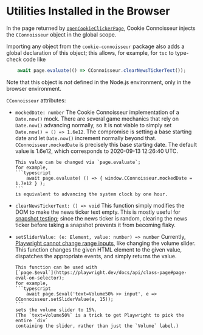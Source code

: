 Utilities Installed in the Browser
==================================

In the page returned by [`openCookieClickerPage`](./openCookieClickerPage.md),
Cookie Connoisseur injects the `CConnoisseur` object in the global scope.

Importing any object from the `cookie-connoisseur` package
also adds a global declaration of this object;
this allows, for example,
for `tsc` to type-check code like
```typescript
    await page.evaluate(() => CConnoisseur.clearNewsTickerText());
```

Note that this object is _not_ defined in the Node.js environment,
only in the browser environment.

`CConnoisseur` attributes:

-   `mockedDate: number`
        The Cookie Connoisseur implementation of a `Date.now()` mock.
        There are several game mechanics that rely on `Date.now()` advancing normally,
        so it is not viable to simply set `Date.now() = () => 1.6e12`.
        The compromise is setting a base starting date
        and let `Date.now()` increment normally beyond that.
        `CConnoisseur.mockedDate` is precisely this base starting date.
        The default value is 1.6e12, which corresponds to 2020-09-13 12:26:40 UTC.

        This value can be changed via `page.evaluate`;
        for example,
        ```typescript
            await page.evaluate( () => { window.CConnoisseur.mockedDate = 1.7e12 } );
        ```
        is equivalent to advancing the system clock by one hour.

-   `clearNewsTickerText: () => void`
        This function simply modifies the DOM to make the news ticker text empty.
        This is mostly useful for [snapshot testing](https://playwright.dev/docs/test-snapshots);
        since the news ticker is random,
        clearing the news ticker before taking a snapshot prevents it from becoming flaky.

-   `setSliderValue: (e: Element, value: number) => number`
        Currently,
        [Playwright cannot change range inputs](https://github.com/microsoft/playwright/issues/4231#issuecomment-716049872),
        like changing the volume slider.
        This function changes the given HTML element to the given value,
        dispatches the appropriate events,
        and simply returns the value.

        This function can be used with
        [`page.$eval`](https://playwright.dev/docs/api/class-page#page-eval-on-selector);
        for example,
        ```typescript
            await page.$eval('text=Volume50% >> input', e => CConnoisseur.setSliderValue(e, 15));
        ```
        sets the volume slider to 15%.
        (The `text=Volume50%` is a trick to get Playwright to pick the entire `div`
        containing the slider, rather than just the `Volume` label.)
